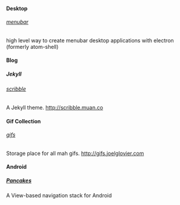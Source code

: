 #### Desktop

###### [menubar](https://github.com/maxogden/menubar)
high level way to create menubar desktop applications with electron (formerly atom-shell)

#### Blog

##### Jekyll

###### [scribble](https://github.com/muan/scribble)
A Jekyll theme. http://scribble.muan.co

#### Gif Collection

###### [gifs](https://github.com/jglovier/gifs)
Storage place for all mah gifs. http://gifs.joelglovier.com

#### Android

##### [Pancakes](https://github.com/mattlogan/pancakes)
A View-based navigation stack for Android
